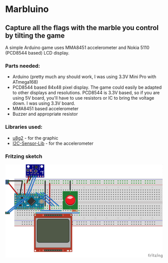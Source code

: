 # Marbluino
## Capture all the flags with the marble you control by tilting the game

A simple Arduino game uses MMA8451 accelerometer and Nokia 5110 (PCD8544 based) LCD display.

### Parts needed:

* Arduino (pretty much any should work, I was using 3.3V Mini Pro with ATmega168)
* PCD8544 based 84x48 pixel display. The game could easily be adapted to other displays and resolutions. PCD8544 is 3.3V based, so if you are using 5V board, you'll have to use resistors or IC to bring the voltage down. I was using 3.3V board.
* MMA8451 based accelerometer
* Buzzer and appropriate resistor

### Libraries used:

* [u8g2](https://github.com/olikraus/u8g2) - for the graphic
* [I2C-Sensor-Lib](https://github.com/orgua/iLib) - for the accelerometer

### Fritzing sketch

![Fritzing Breadboard](/marbluino_bb.png)